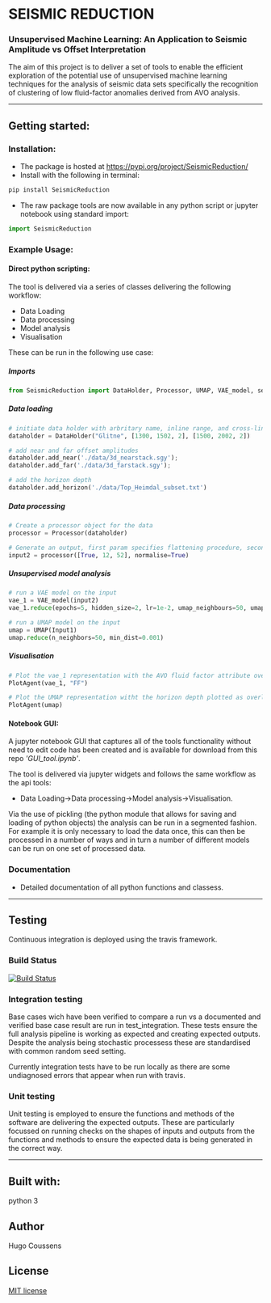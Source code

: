 # SEISMIC REDUCTION 
### Unsupervised Machine Learning: An Application to Seismic Amplitude vs Offset Interpretation ###

The aim of this project is to deliver a set of tools to enable the efficient exploration of the potential use of unsupervised machine learning techniques for the analysis of seismic data sets specifically the recognition of clustering of low fluid-factor anomalies derived from AVO analysis.

---

## Getting started:

### Installation:
- The package is hosted at https://pypi.org/project/SeismicReduction/
- Install with the following in terminal:
```bash
pip install SeismicReduction
```
- The raw package tools are now available in any python script or jupyter notebook using standard import:
```python
import SeismicReduction
```

### Example Usage:

#### Direct python scripting:

The tool is delivered via a series of classes delivering the following workflow:
- Data Loading
- Data processing
- Model analysis
- Visualisation

These can be run in the following use case:

##### Imports
```python
from SeismicReduction import DataHolder, Processor, UMAP, VAE_model, set_seed, PlotAgent
```
##### Data loading
```python
# initiate data holder with arbritary name, inline range, and cross-line range
dataholder = DataHolder("Glitne", [1300, 1502, 2], [1500, 2002, 2])

# add near and far offset amplitudes
dataholder.add_near('./data/3d_nearstack.sgy');
dataholder.add_far('./data/3d_farstack.sgy');

# add the horizon depth
dataholder.add_horizon('./data/Top_Heimdal_subset.txt')
```
##### Data processing
```python
# Create a processor object for the data
processor = Processor(dataholder)

# Generate an output, first param specifies flattening procedure, second specifies normalisation
input2 = processor([True, 12, 52], normalise=True)
```
##### Unsupervised model analysis
```python
# run a VAE model on the input
vae_1 = VAE_model(input2)
vae_1.reduce(epochs=5, hidden_size=2, lr=1e-2, umap_neighbours=50, umap_dist=0.001, plot_loss=True)

# run a UMAP model on the input
umap = UMAP(Input1)
umap.reduce(n_neighbors=50, min_dist=0.001)
```
##### Visualisation
```python
# Plot the vae_1 representation with the AVO fluid factor attribute overlain
PlotAgent(vae_1, "FF")

# Plot the UMAP representation witht the horizon depth plotted as overlain attribute
PlotAgent(umap)
```

#### Notebook GUI:
A jupyter notebook GUI that captures all of the tools functionality without need to edit code has been created and is available for download from this repo *'GUI_tool.ipynb'*.

The tool is delivered via jupyter widgets and follows the same workflow as the api tools:
- Data Loading->Data processing->Model analysis->Visualisation.

Via the use of pickling (the python module that allows for saving and loading of python objects) the analysis can be run in a segmented fashion. For example it is only necessary to load the data once, this can then be processed in a number of ways and in turn a number of different models can be run on one set of processed data.

### Documentation
- Detailed documentation of all python functions and classess.

---

## Testing
Continuous integration is deployed using the travis framework.

### Build Status
[![Build Status](https://travis-ci.com/msc-acse/acse-9-independent-research-project-coush001.svg?branch=master)](https://travis-ci.com/msc-acse/acse-9-independent-research-project-coush001)

### Integration testing
Base cases wich have been verified to compare a run vs a documented and verified base case result are run in test_integration. These tests ensure the full analysis pipeline is working as expected and creating expected outputs.
Despite the analysis being stochastic processess these are standardised with common random seed setting.

Currently integration tests have to be run locally as there are some undiagnosed errors that appear when run with travis.

### Unit testing
Unit testing is employed to ensure the functions and methods of the software are delivering the expected outputs.
These are particularly focussed on running checks on the shapes of inputs and outputs from the functions and methods to ensure the expected data is being generated in the correct way.

---

## Built with:
python 3

## Author
Hugo Coussens

## License
[MIT license](LICENSE)
